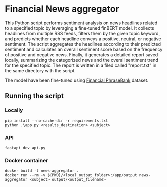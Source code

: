 # Financial News aggregator
This Python script performs sentiment analysis on news headlines related to a specified topic by leveraging a fine-tuned finBERT model. It collects headlines from multiple RSS feeds, filters them by the given topic keyword, and predicts whether each headline conveys a positive, neutral, or negative sentiment. The script aggregates the headlines according to their predicted sentiment and calculates an overall sentiment score based on the frequency of positive and negative news. Finally, it generates a detailed report saved locally, summarizing the categorized news and the overall sentiment trend for the specified topic. The report is written in a filed called "report.txt" in the same directory with the script.

The model have been fine-tuned using [Financial PhraseBank](https://huggingface.co/datasets/takala/financial_phrasebank) dataset.

## Running the script

### Locally
```
pip install --no-cache-dir -r requirements.txt
python .\app.py <results_destination> <subject>
```
### API
```
fastapi dev api.py
```
### Docker container
```
docker build -t news-aggregator .
docker run --rm -v ${PWD}/<local_output_folder>:/app/output news-aggregator <subject> output/<output_filename>
```